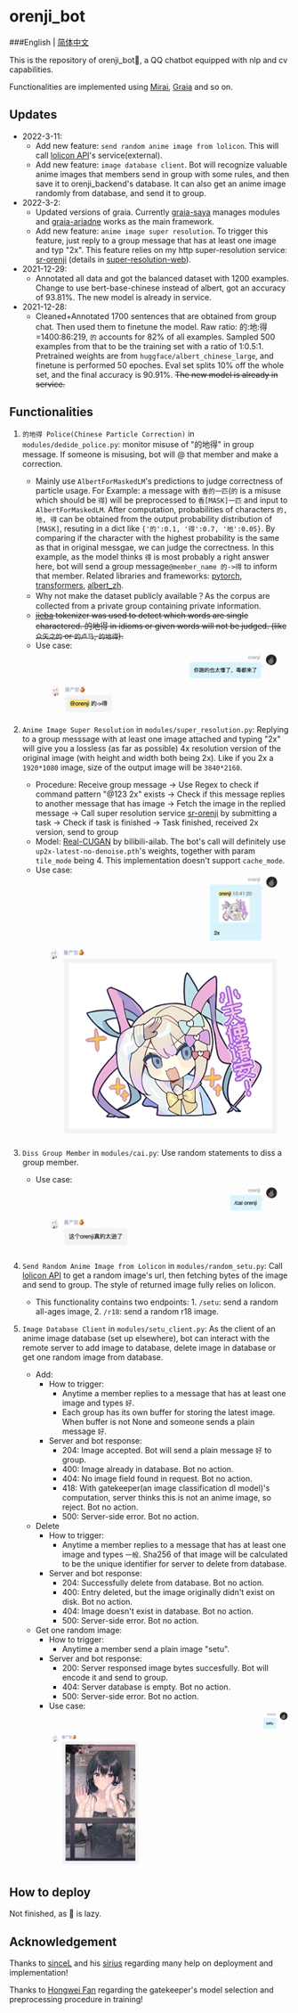 # orenji_bot
###English  |  [简体中文](README.md)

This is the repository of orenji_bot🍊, a QQ chatbot equipped with nlp and cv capabilities. 

Functionalities are implemented using [Mirai](https://github.com/mamoe/mirai), [Graia](https://github.com/GraiaProject/) and so on.

## Updates
- 2022-3-11: 
  - Add new feature: `send random anime image from lolicon`. This will call [lolicon API](https://api.lolicon.app/#/setu?id=size)'s service(external).
  - Add new feature: `image database client`. Bot will recognize valuable anime images that members send in group with some rules, and then save it to orenji_backend's database. It can also get an anime image randomly from database, and send it to group.
- 2022-3-2: 
  - Updated versions of graia. Currently [graia-saya](https://github.com/GraiaProject/Saya) manages modules and [graia-ariadne](https://github.com/GraiaProject/Ariadne/) works as the main framework.
  - Add new feature: `anime image super resolution`. To trigger this feature, just reply to a group message that has at least one image and typ "2x". This feature relies on my http super-resolution service: [sr-orenji](http://sr-orenji.ml:6990/) (details in [super-resolution-web](https://github.com/buptorange/super-resolution-web-public)). 
- 2021-12-29: 
  - Annotated all data and got the balanced dataset with 1200 examples. Change to use bert-base-chinese instead of albert, got an accuracy of 93.81%. The new model is already in service.
- 2021-12-28: 
  - Cleaned+Annotated 1700 sentences that are obtained from group chat. Then used them to finetune the model. Raw ratio: 的:地:得=1400:86:219, `的` accounts for 82% of all examples. Sampled 500 examples from that to be the training set with a ratio of 1:0.5:1. Pretrained weights are from `huggface/albert_chinese_large`, and finetune is performed 50 epoches. Eval set splits 10% off the whole set, and the final accuracy is 90.91%. ~~The new model is already in service.~~


## Functionalities
1. `的地得 Police(Chinese Particle Correction)` in `modules/dedide_police.py`: monitor misuse of "的地得" in group message. If someone is misusing, bot will @ that member and make a correction.
    - Mainly use `AlbertForMaskedLM`'s predictions to judge correctness of particle usage. For Example: a message with `香的一匹`(`的` is a misuse which should be `得`) will be preprocessed to `香[MASK]一匹` and input to `AlbertForMaskedLM`. After computation, probabilities of characters `的, 地, 得` can be obtained from the output probability distribution of `[MASK]`, resuting in a dict like `{'的':0.1, '得':0.7, '地':0.05}`. By comparing if the character with the highest probability is the same as that in original messgae, we can judge the correctness. In this example, as the model thinks `得` is most probably a right answer here, bot will send a group message`@member_name 的->得` to inform that member. Related libraries and frameworks: [pytorch](https://github.com/pytorch/pytorch), [transformers](https://github.com/huggingface/transformers), [albert_zh](https://github.com/brightmart/albert_zh).
    - Why not make the dataset publicly available？As the corpus are collected from a private group containing private information.
    - ~~[jieba](https://github.com/fxsjy/jieba) tokenizer was used to detect which words are single charactered. 的地得 in idioms or given words will not be judged. (like `众矢之的` or `的卢马`, `的地得`).~~
    - Use case: ![Alt text](images/dedide_example.png?raw=true "dedide_example")

2. `Anime Image Super Resolution` in `modules/super_resolution.py`: Replying to a group messsage with at least one image attached and typing "2x" will give you a lossless (as far as possible) 4x resolution version of the original image (with height and width both being 2x). Like if you 2x a `1920*1080` image, size of the output image will be `3840*2160`.
    - Procedure: Receive group message -> Use Regex to check if command pattern "@123 2x" exists -> Check if this message replies to another message that has image -> Fetch the image in the replied message -> Call super resolution service [sr-orenji](http://sr-orenji.ml:6990/) by submitting a task -> Check if task is finished -> Task finished, received 2x version, send to group
    - Model: [Real-CUGAN](https://github.com/bilibili/ailab/tree/main/Real-CUGAN) by bilibili-ailab. The bot's call will definitely use `up2x-latest-no-denoise.pth`'s weights, together with param `tile_mode` being 4. This implementation doesn't support `cache_mode`. 
    - Use case: ![Alt text](images/sr_example.png?raw=true "sr_example")

3. `Diss Group Member` in `modules/cai.py`: Use random statements to diss a group member.
    - Use case: ![Alt text](images/cai_example.png?raw=true "cai_example")
     
4. `Send Random Anime Image from Lolicon` in `modules/random_setu.py`: Call [lolicon API](https://api.lolicon.app/#/setu?id=size) to get a random image's url, then fetching bytes of the image and send to group. The style of returned image fully relies on lolicon.
    - This functionality contains two endpoints: 1. `/setu`: send a random all-ages image, 2. `/r18`: send a random r18 image.

5. `Image Database Client` in `modules/setu_client.py`: As the client of an anime image database (set up elsewhere), bot can interact with the remote server to add image to database, delete image in database or get one random image from database.
    - Add:
      - How to trigger: 
        - Anytime a member replies to a message that has at least one image and types `好`.
        - Each group has its own buffer for storing the latest image. When buffer is not None and someone sends a plain message `好`.
      - Server and bot response: 
        - 204: Image accepted. Bot will send a plain message `好` to group.
        - 400: Image already in database. Bot no action.
        - 404: No image field found in request. Bot no action.
        - 418: With gatekeeper(an image classification dl model)'s computation, server thinks this is not an anime image, so reject. Bot no action.
        - 500: Server-side error. Bot no action.
    - Delete
      - How to trigger: 
        - Anytime a member replies to a message that has at least one image and types `一般`. Sha256 of that image will be calculated to be the unique identifier for server to delete from database.
      - Server and bot response: 
        - 204: Successfully delete from database. Bot no action.
        - 400: Entry deleted, but the image originally didn't exist on disk. Bot no action.
        - 404: Image doesn't exist in database. Bot no action.
        - 500: Server-side error. Bot no action.
    - Get one random image:
      - How to trigger: 
        - Anytime a member send a plain image "setu".
      - Server and bot response: 
        - 200: Server responsed image bytes succesfully. Bot will encode it and send to group.
        - 404: Server database is empty. Bot no action.
        - 500: Server-side error. Bot no action.
      - Use case: ![Alt text](images/get-random_example.png?raw=true "sr_example")

## How to deploy
Not finished, as 🍊 is lazy.

## Acknowledgement
Thanks to [sinceL](https://github.com/vayske) and his [sirius](https://github.com/vayske/sirius) regarding many help on deployment and implementation!

Thanks to [Hongwei Fan](https://github.com/hwfan) regarding the gatekeeper's model selection and preprocessing procedure in training!

